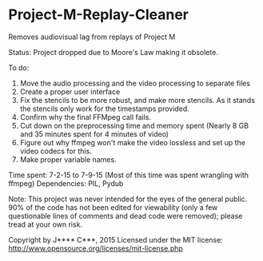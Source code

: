 # Project-M-Replay-Cleaner
Removes audiovisual lag from replays of Project M

Status: Project dropped due to Moore's Law making it obsolete.

To do:
1. Move the audio processing and the video processing to separate files
2. Create a proper user interface
3. Fix the stencils to be more robust, and make more stencils. As it stands the stencils only work for the timestamps provided.
4. Confirm why the final FFMpeg call fails.
5. Cut down on the preprocessing time and memory spent (Nearly 8 GB and 35 minutes spent for 4 minutes of video)
6. Figure out why ffmpeg won't make the video lossless and set up the video codecs for this.
7. Make proper variable names.


Time spent: 7-2-15 to 7-9-15 (Most of this time was spent wrangling with ffmpeg)
Dependencies: PIL, Pydub

Note: This project was never intended for the eyes of the general public. 90% of the code has not been edited for viewability (only a few questionable lines of comments and dead code were removed); please tread at your own risk.

Copyright by J**** C***, 2015 Licensed under the MIT license: http://www.opensource.org/licenses/mit-license.php
